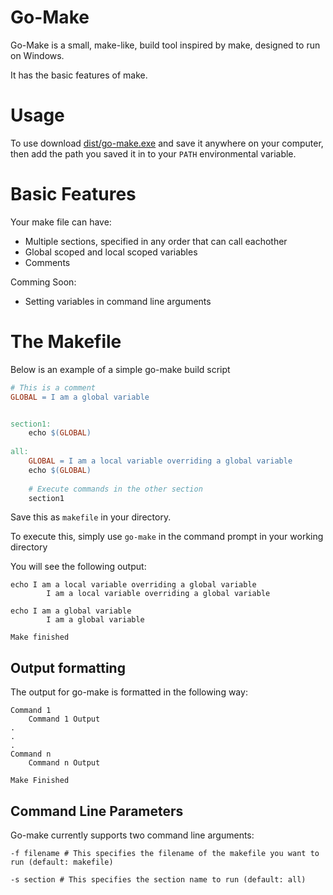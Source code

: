 # Go-Make 
Go-Make is a small, make-like, build tool inspired by make, designed to run on Windows. 

It has the basic features of make. 

# Usage 
To use download [dist/go-make.exe](dist/go-make.exe) and save it anywhere on your computer, then add the path you saved it in to your `PATH` environmental variable. 

# Basic Features 
Your make file can have: 
* Multiple sections, specified in any order that can call eachother 
* Global scoped and local scoped variables 
* Comments 

Comming Soon: 
* Setting variables in command line arguments 



# The Makefile 
Below is an example of a simple go-make build script 
```makefile 
# This is a comment 
GLOBAL = I am a global variable 


section1: 
	echo $(GLOBAL)
	
all: 
	GLOBAL = I am a local variable overriding a global variable 
	echo $(GLOBAL)
	
	# Execute commands in the other section 
	section1 
```
Save this as `makefile` in your directory.

To execute this, simply use 
`go-make` in the command prompt in your working directory 


You will see the following output: 
```
echo I am a local variable overriding a global variable
        I am a local variable overriding a global variable

echo I am a global variable
        I am a global variable

Make finished
```

## Output formatting 
The output for go-make is formatted in the following way: 
```
Command 1 
	Command 1 Output 
.
.
.
Command n 
	Command n Output 

Make Finished 
```


## Command Line Parameters 
Go-make currently supports two command line arguments: 
```
-f filename # This specifies the filename of the makefile you want to run (default: makefile)

-s section # This specifies the section name to run (default: all)
```

